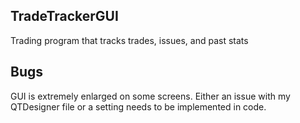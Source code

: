 ## TradeTrackerGUI
Trading program that tracks trades, issues, and past stats

## Bugs
GUI is extremely enlarged on some screens. Either an issue with my QTDesigner file
or a setting needs to be implemented in code.
